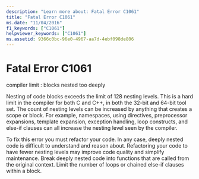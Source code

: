 ```yaml
---
description: "Learn more about: Fatal Error C1061"
title: "Fatal Error C1061"
ms.date: "11/04/2016"
f1_keywords: ["C1061"]
helpviewer_keywords: ["C1061"]
ms.assetid: 9366c0bc-96e0-4967-aa7d-4ebf098de806
---
```

# Fatal Error C1061

compiler limit : blocks nested too deeply

Nesting of code blocks exceeds the limit of 128 nesting levels. This is a hard limit in the compiler for both C and C++, in both the 32-bit and 64-bit tool set. The count of nesting levels can be increased by anything that creates a scope or block. For example, namespaces, using directives, preprocessor expansions, template expansion, exception handling, loop constructs, and else-if clauses can all increase the nesting level seen by the compiler.

To fix this error you must refactor your code. In any case, deeply nested code is difficult to understand and reason about. Refactoring your code to have fewer nesting levels may improve code quality and simplify maintenance. Break deeply nested code into functions that are called from the original context. Limit the number of loops or chained else-if clauses within a block.
